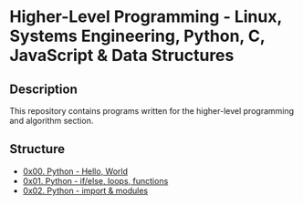 # Higher-Level Programming - Linux, Systems Engineering, Python, C, JavaScript & Data Structures

## Description
This repository contains programs written for the higher-level programming and
algorithm section.


## Structure


* [0x00. Python - Hello, World](./0x00-python-hello_world)
* [0x01. Python - if/else, loops, functions](./0x01-python-if_else_loops_functions)
* [0x02. Python - import & modules](./0x02-python-import_modules)
